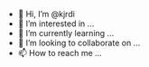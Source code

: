 - 👋 Hi, I’m @kjrdi
- 👀 I’m interested in ...
- 🌱 I’m currently learning ...
- 💞️ I’m looking to collaborate on ...
- 📫 How to reach me ...

<!---
kjrdi/kjrdi is a ✨ special ✨ repository because its `README.md` (this file) appears on your GitHub profile.
You can click the Preview link to take a look at your changes.
--->
